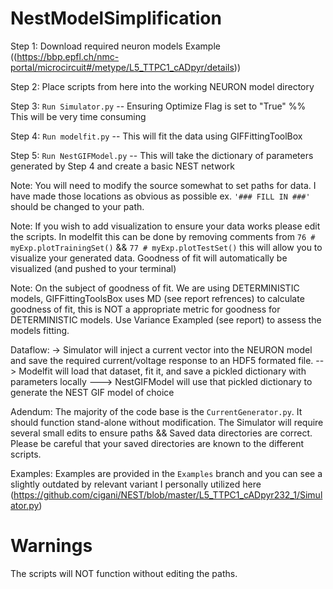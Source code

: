 # NestModelSimplification

Step 1: Download required neuron models Example ((https://bbp.epfl.ch/nmc-portal/microcircuit#/metype/L5_TTPC1_cADpyr/details))

Step 2: Place scripts from here into the working NEURON model directory

Step 3: `Run Simulator.py` -- Ensuring Optimize Flag is set to "True" %% This will be very time consuming

Step 4: `Run modelfit.py` -- This will fit the data using GIFFittingToolBox 

Step 5: `Run NestGIFModel.py` -- This will take the dictionary of parameters generated by Step 4 and create a basic NEST network


Note: You will need to modify the source somewhat to set paths for data. I have made those locations as obvious as possible ex. `'### FILL IN ###'` should be changed to your path. 

Note: If you wish to add visualization to ensure your data works please edit the scripts. In modelfit this can be done by removing comments from `76 # myExp.plotTrainingSet()` && `77 # myExp.plotTestSet()` this will allow you to visualize your generated data. Goodness of fit will automatically be visualized (and pushed to your terminal)

Note: On the subject of goodness of fit. We are using DETERMINISTIC models, GIFFittingToolsBox uses MD (see report refrences) to calculate goodness of fit, this is NOT a appropriate metric for goodness for DETERMINISTIC models. Use Variance Exampled (see report) to assess the models fitting.  

Dataflow: 
-> Simulator will inject a current vector into the NEURON model and save the required current/voltage response to an HDF5 formated file.
--> Modelfit will load that dataset, fit it, and save a pickled dictionary with parameters locally
---> NestGIFModel will use that pickled dictionary to generate the NEST GIF model of choice

Adendum: The majority of the code base is the `CurrentGenerator.py`. It should function stand-alone without modification. The Simulator will require several small edits to ensure paths && Saved data directories are correct. Please be careful that your saved directories are known to the different scripts. 

Examples: Examples are provided in the `Examples` branch and you can see a slightly outdated by relevant variant I personally utilized here (https://github.com/cigani/NEST/blob/master/L5_TTPC1_cADpyr232_1/Simulator.py)


# Warnings

The scripts will NOT function without editing the paths.
